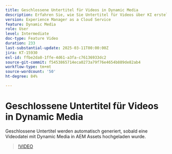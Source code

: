 ```yaml
---
title: Geschlossene Untertitel für Videos in Dynamic Media
description: Erfahren Sie, wie Sie Untertitel für Videos über KI erstellen. Geschlossene Untertitel werden automatisch generiert, sobald eine Videodatei in Dynamic Media hochgeladen wurde.
version: Experience Manager as a Cloud Service
feature: Dynamic Media
role: User
level: Intermediate
doc-type: Feature Video
duration: 233
last-substantial-update: 2025-03-11T00:00:00Z
jira: KT-15930
exl-id: ffbe2da8-1ffe-4d61-a3fa-c76136933dc2
source-git-commit: f5453865714eca0273a79f76e4654b889de82ab4
workflow-type: tm+mt
source-wordcount: '50'
ht-degree: 84%

---
```


# Geschlossene Untertitel für Videos in Dynamic Media

Geschlossene Untertitel werden automatisch generiert, sobald eine Videodatei mit Dynamic Media in AEM Assets hochgeladen wurde.

>[!VIDEO](https://video.tv.adobe.com/v/3432627/?learn=on)
